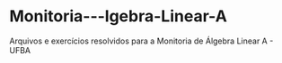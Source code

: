 # Monitoria---lgebra-Linear-A
Arquivos e exercícios resolvidos para a Monitoria de Álgebra Linear A - UFBA

